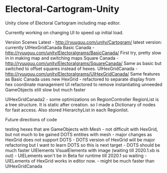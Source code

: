 # Electoral-Cartogram-Unity
Unity clone of Electoral Cartogram including map editor.

Currently working on changing UI to speed up initial load.

Version Scenes
  Latest - http://ryuuguu.com/unity/Cartogram/
     latest version: currently UIHexGridCanada
  Basic Canada - http://ryuuguu.com/unity/Electoralgrams/BasicCanada/
    First try, pretty slow in in making map and switching maps
  Square Canada - http://ryuuguu.com/unity/Electoralgrams/SquareCanada/
    Same as basic but switched to offset squares instead of hexes.
  UIHexGridCanada - http://ryuuguu.com/unity/Electoralgrams/UIHexGridCanada/
    Same features as Basic Canada
    uses new HexGrid - refactored to separate display from hex coordinate management
    UI refactored to remove instantiating unneeded GameObjects
      still slow but much faster

  UIHexGridCanada2 - some optimizations on RegionController
    RegionList is a tree structure. It is static after creation.
      so I made a Dictionary of nodes for fast access. Also stored HierarchyList in each Regionlist.


Future directions of code

testing hexes that are
   GameObjects with Mesh
      - not difficult with HexGrid, but not much to be gained
   DOTS entities with mesh
      - major changes as HexGrid does not support DOTS
      - DOTS version of HexGrid will be major refactoring but I want to learn DOTS so this is next target
      - DOTS should be much faster
   UIElements VisualElements with image (waiting till 2020.1.xb is out)
      - UIELements won't be in Beta for runtime till 2020.1 so waiting
      - UIELements of HexGrid works in editor now.
      - might be much faster than UIHexGridCanada
